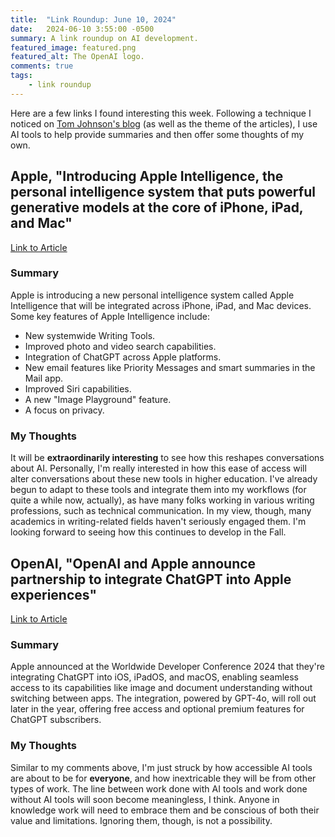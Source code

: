 ```yaml
---
title:  "Link Roundup: June 10, 2024"
date:   2024-06-10 3:55:00 -0500
summary: A link roundup on AI development. 
featured_image: featured.png
featured_alt: The OpenAI logo.
comments: true
tags:
    - link roundup
---
```


Here are a few links I found interesting this week. Following a technique I noticed on [Tom Johnson's blog](https://idratherbewriting.com/blog/links-around-web-june-10-2024) (as well as the theme of the articles), I use AI tools to help provide summaries and then offer some thoughts of my own. 

## Apple, "Introducing Apple Intelligence, the personal intelligence system that puts powerful generative models at the core of iPhone, iPad, and Mac"

[Link to Article](https://www.apple.com/newsroom/2024/06/introducing-apple-intelligence-for-iphone-ipad-and-mac/)

### Summary

Apple is introducing a new personal intelligence system called Apple Intelligence that will be integrated across iPhone, iPad, and Mac devices. Some key features of Apple Intelligence include:

- New systemwide Writing Tools.
-  Improved photo and video search capabilities.
- Integration of ChatGPT across Apple platforms.
- New email features like Priority Messages and smart summaries in the Mail app.
- Improved Siri capabilities.
- A new "Image Playground" feature.
- A focus on privacy.

### My Thoughts

It will be **extraordinarily interesting** to see how this reshapes conversations about AI. Personally, I'm really interested in how this ease of access will alter conversations about these new tools in higher education. I've already begun to adapt to these tools and integrate them into my workflows (for quite a while now, actually), as have many folks working in various writing professions, such as technical communication. In my view, though, many academics in writing-related fields haven't seriously engaged them. I'm looking forward to seeing how this continues to develop in the Fall.


## OpenAI, "OpenAI and Apple announce partnership to integrate ChatGPT into Apple experiences"

[Link to Article](https://openai.com/index/openai-and-apple-announce-partnership/
)

### Summary

Apple announced at the Worldwide Developer Conference 2024 that they're integrating ChatGPT into iOS, iPadOS, and macOS, enabling seamless access to its capabilities like image and document understanding without switching between apps. The integration, powered by GPT-4o, will roll out later in the year, offering free access and optional premium features for ChatGPT subscribers.

### My Thoughts 

Similar to my comments above, I'm just struck by how accessible AI tools are about to be for **everyone**, and how inextricable they will be from other types of work. The line between work done with AI tools and work done without AI tools will soon become meaningless, I think. Anyone in knowledge work will need to embrace them and be conscious of both their value and limitations. Ignoring them, though, is not a possibility.
